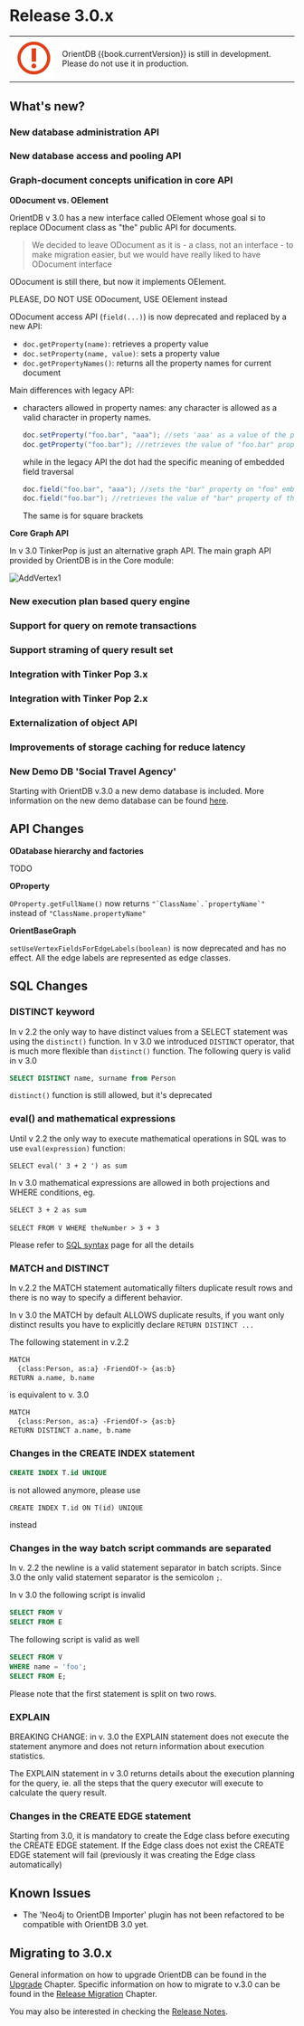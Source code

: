 # Release 3.0.x

| | |
|----|-----|
|![](images/warning.png)|OrientDB {{book.currentVersion}} is still in development. Please do not use it in production.|

## What's new?

### New database administration API

### New database access and pooling API

### Graph-document concepts unification in core API

**ODocument vs. OElement**

OrientDB v 3.0 has a new interface called OElement whose goal si to replace ODocument class as "the" public API for documents.
> We decided to leave ODocument as it is - a class, not an interface - to make migration easier, but we would have really liked to 
have ODocument interface

ODocument is still there, but now it implements OElement.

PLEASE, DO NOT USE ODocument, USE OElement instead

ODocument access API (`field(...)`) is now deprecated and replaced by a new API:
 
- `doc.getProperty(name)`: retrieves a property value
- `doc.setProperty(name, value)`: sets a property value
- `doc.getPropertyNames()`: returns all the property names for current document

Main differences with legacy API:

- characters allowed in property names: any character is allowed as a valid character in property names. 
  ```java
  doc.setProperty("foo.bar", "aaa"); //sets 'aaa' as a value of the property "foo.bar"
  doc.getProperty("foo.bar"); //retrieves the value of "foo.bar" property
  ```
  
  while in the legacy API the dot had the specific meaning of embedded field traversal
  
  ```java
  doc.field("foo.bar", "aaa"); //sets the "bar" property on "foo" embedded property, if any. Otherwise it does nothing
  doc.field("foo.bar"); //retrieves the value of "bar" property of the embedded property "foo"
  ```
  
  The same is for square brackets
  

**Core Graph API**

In v 3.0 TinkerPop is just an alternative graph API. The main graph API provided by OrientDB is in the Core module:

![AddVertex1](../images/ORecordHierarchy.png)


### New execution plan based query engine

### Support for query on remote transactions

### Support straming of query result set

### Integration with Tinker Pop 3.x

### Integration with Tinker Pop 2.x

### Externalization of object API

### Improvements of storage caching for reduce latency


### New Demo DB 'Social Travel Agency'

Starting with OrientDB v.3.0 a new demo database is included. More information on the new demo database can be found [here](../gettingstarted/DemoDB.md).


## API Changes


 
**ODatabase hierarchy and factories**

TODO


**OProperty**

`OProperty.getFullName()` now returns ``` "`ClassName`.`propertyName`" ``` instead of ```"ClassName.propertyName"```


**OrientBaseGraph**

`setUseVertexFieldsForEdgeLabels(boolean)` is now deprecated and has no effect. All the edge labels are represented as edge classes.


## SQL Changes

### DISTINCT keyword

In v 2.2 the only way to have distinct values from a SELECT statement was using the `distinct()` function. 
In v 3.0 we introduced `DISTINCT` operator, that is much more flexible than `distinct()` function.
The following query is valid in v 3.0
 
```sql
SELECT DISTINCT name, surname from Person
```

`distinct()` function is still allowed, but it's deprecated

### eval() and mathematical expressions
 
Until v 2.2 the only way to execute mathematical operations in SQL was to use `eval(expression)` function:

```select
SELECT eval(' 3 + 2 ') as sum
```

In v 3.0 mathematical expressions are allowed in both projections and WHERE conditions, eg.

```select
SELECT 3 + 2 as sum

SELECT FROM V WHERE theNumber > 3 + 3
```

Please refer to [SQL syntax](../sql/SQL-Syntax.md) page for all the details 


### MATCH and DISTINCT

In v.2.2 the MATCH statement automatically filters duplicate result rows and there is no way
to specify a different behavior.

In v 3.0 the MATCH by default ALLOWS duplicate results, if you want only distinct results you have
to explicitly declare `RETURN DISTINCT ...`

The following statement in v.2.2

```
MATCH 
  {class:Person, as:a} -FriendOf-> {as:b}
RETURN a.name, b.name
```

is equivalent to v. 3.0

```
MATCH 
  {class:Person, as:a} -FriendOf-> {as:b}
RETURN DISTINCT a.name, b.name
```

### Changes in the CREATE INDEX statement
```sql
CREATE INDEX T.id UNIQUE
``` 
is not allowed anymore, please use 
```
CREATE INDEX T.id ON T(id) UNIQUE
``` 

instead

### Changes in the way batch script commands are separated

In v. 2.2 the newline is a valid statement separator in batch scripts.
Since 3.0 the only valid statement separator is the semicolon `;`.

In v 3.0 the following script is invalid

```sql
SELECT FROM V
SELECT FROM E
```

The following script is valid as well

```sql
SELECT FROM V
WHERE name = 'foo';
SELECT FROM E;
```

Please note that the first statement is split on two rows.

### EXPLAIN
BREAKING CHANGE: in v. 3.0 the EXPLAIN statement does not execute the statement anymore and does not
return information about execution statistics.

The EXPLAIN statement in v 3.0 returns details about the execution planning for the query, ie. all the steps
that the query executor will execute to calculate the query result.

### Changes in the CREATE EDGE statement

Starting from 3.0, it is mandatory to create the Edge class before executing the CREATE EDGE statement. If the Edge class does not exist the CREATE EDGE statement will fail (previously it was creating the Edge class automatically)


## Known Issues

- The 'Neo4j to OrientDB Importer' plugin has not been refactored to be compatible with OrientDB 3.0 yet.


## Migrating to 3.0.x

General information on how to upgrade OrientDB can be found in the [Upgrade](Upgrade.md) Chapter.
Specific information on how to migrate to v.3.0 can be found in the [Release Migration](Migration.md) Chapter.

You may also be interested in checking the [Release Notes](Release-Notes.md).